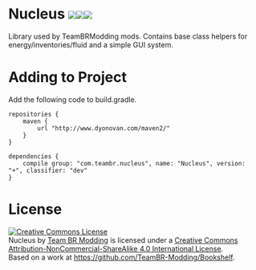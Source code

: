 Nucleus <a href='http://dyonovan.com:8111/viewType.html?buildTypeId=Nucleus_Build&tab=buildTypeStatusDiv&branch_Nucleus=%3Cdefault%3E'><img src="http://dyonovan.com:8111/app/rest/builds/buildType:(id:Nucleus_Build)/statusIcon"/></a><a href='https://minecraft.curseforge.com/projects/nucleus'><img src='http://cf.way2muchnoise.eu/full_nucleus_downloads.svg'><img src='http://cf.way2muchnoise.eu/versions/nucleus_latest.svg'></a>
======

Library used by TeamBRModding mods. Contains base class helpers for energy/inventories/fluid and a simple GUI system.


Adding to Project
=================

Add the following code to build.gradle.

```
repositories {
    maven {
        url "http://www.dyonovan.com/maven2/"
    }
}

dependencies {
    compile group: "com.teambr.nucleus", name: "Nucleus", version: "+", classifier: "dev"
}
```

License
=======
<a rel="license" href="http://creativecommons.org/licenses/by-nc-sa/4.0/"><img alt="Creative Commons License" style="border-width:0" src="https://i.creativecommons.org/l/by-nc-sa/4.0/88x31.png" /></a><br /><span xmlns:dct="http://purl.org/dc/terms/" property="dct:title">Nucleus</span> by <a xmlns:cc="http://creativecommons.org/ns#" href="http://minecraft.curseforge.com/projects/bookshelf-api-library" property="cc:attributionName" rel="cc:attributionURL">Team BR Modding</a> is licensed under a <a rel="license" href="http://creativecommons.org/licenses/by-nc-sa/4.0/">Creative Commons Attribution-NonCommercial-ShareAlike 4.0 International License</a>.<br />Based on a work at <a xmlns:dct="http://purl.org/dc/terms/" href="https://github.com/TeamBR-Modding/Bookshelf" rel="dct:source">https://github.com/TeamBR-Modding/Bookshelf</a>.

